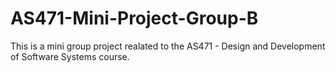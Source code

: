 # AS471-Mini-Project-Group-B
 This is a mini group project realated to the AS471 - Design and Development of Software Systems course.
